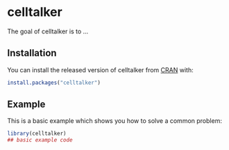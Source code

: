 # celltalker

<!-- badges: start -->
<!-- badges: end -->

The goal of celltalker is to ...

## Installation

You can install the released version of celltalker from [CRAN](https://CRAN.R-project.org) with:

``` r
install.packages("celltalker")
```

## Example

This is a basic example which shows you how to solve a common problem:

``` r
library(celltalker)
## basic example code
```

